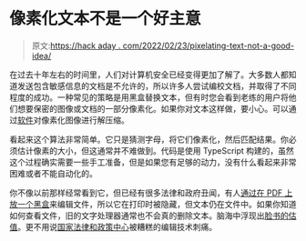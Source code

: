# 像素化文本不是一个好主意

> 原文:[https://hack aday . com/2022/02/23/pixelating-text-not-a-good-idea/](https://hackaday.com/2022/02/23/pixelating-text-not-a-good-idea/)

在过去十年左右的时间里，人们对计算机安全已经变得更加了解了。大多数人都知道发送包含敏感信息的文档是不允许的，所以许多人尝试编校文档，并取得了不同程度的成功。一种常见的策略是用黑盒替换文本，但有时您会看到老练的用户将他们想要保密的图像或文档的一部分像素化。如果你对文本这样做，要小心。可以通过[软件](https://github.com/bishopfox/unredacter)对像素化图像进行解压缩。

看起来这个算法非常简单。它只是猜测字母，将它们像素化，然后匹配结果。你必须估计像素的大小，但这通常并不难做到。代码是使用 TypeScript 构建的，虽然这个过程确实需要一些手工准备，但是如果您有足够的动力，没有什么看起来非常困难或者不能自动化的。

你不像以前那样经常看到它，但已经有很多法律和政府丑闻，有人[通过在 PDF 上放一个黑盒](https://www.americanbar.org/groups/judicial/publications/judges_journal/2019/spring/embarrassing-redaction-failures/)来编辑文件，所以它在打印时被隐藏，但文本仍在文件中。如果你知道如何查看文件，旧的文字处理器通常也不会真的删除文本。脑海中浮现出[脸书的估值](https://hackaday.com/2009/02/12/pdf-redaction-still-not-working/)。更不用说[国家法律和政策中心](https://hackaday.com/2008/08/01/exposing-poorly-redacted-pdfs/)被糟糕的编辑技术刺痛。